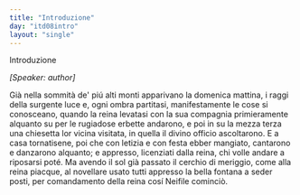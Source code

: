 ```yaml
---
title: "Introduzione"
day: "itd08intro"
layout: "single"
---
```

<html>
 <head>
 </head>
 <body>
  <div id="d08intro" type="introduction" who="author">
   <head>
    Introduzione
   </head>
   <p>
    <i>
     [Speaker: author]
    </i>
   </p>
   <p>
    <milestone id="p08980002"/>
    Gi&agrave; nella sommit&agrave; de' pi&uacute; alti monti apparivano la
    <time value="domenicamattina">
     domenica mattina,
    </time>
    i raggi della surgente luce e, ogni ombra partitasi, manifestamente le cose si conosceano, quando la
    <name persref="lauretta" type="person">
     reina
    </name>
    levatasi con la sua compagnia primieramente alquanto su per le rugiadose erbette andarono, e poi in su la mezza terza una
    <name placeref="chiesetta-i08" type="place">
     chiesetta
    </name>
    lor vicina visitata, in quella il divino officio ascoltarono. E a casa tornatisene, poi che con letizia e con festa ebber mangiato, cantarono e danzarono alquanto; e appresso, licenziati dalla reina, chi volle andare a riposarsi pot&eacute;.
    <milestone id="p08980003"/>
    Ma avendo il sol gi&agrave; passato il cerchio di meriggio, come alla reina piacque, al novellare usato tutti appresso la
    <name placeref="fontebrigata-01" type="place">
     bella fontana
    </name>
    a seder posti, per comandamento della reina cos&iacute;
    <name persref="neifile" type="person">
     Neifile
    </name>
    cominci&ograve;.
   </p>
  </div>
 </body>
</html>